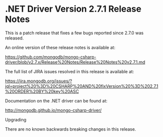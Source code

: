 # .NET Driver Version 2.7.1 Release Notes

This is a patch release that fixes a few bugs reported since 2.7.0 was released.

An online version of these release notes is available at:

https://github.com/mongodb/mongo-csharp-driver/blob/v2.7.x/Release%20Notes/Release%20Notes%20v2.7.1.md

The full list of JIRA issues resolved in this release is available at:

https://jira.mongodb.org/issues/?jql=project%20%3D%20CSHARP%20AND%20fixVersion%20%3D%202.7.1%20ORDER%20BY%20key%20ASC

Documentation on the .NET driver can be found at:

http://mongodb.github.io/mongo-csharp-driver/

Upgrading

There are no known backwards breaking changes in this release.
